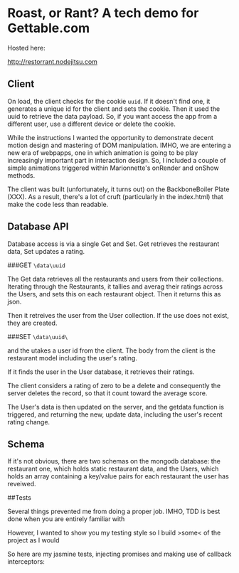 
# Roast, or Rant? A tech demo for Gettable.com

Hosted here:

http://restorrant.nodejitsu.com

## Client

On load, the client checks for the cookie `uuid`. If it doesn't find one, it generates a unique id for the client  and sets the cookie. Then it used the uuid to retrieve the data payload. So, if you want access the app from a different user, use a different device or delete the cookie.

While the instructions I wanted the opportunity to demonstrate decent motion design and mastering of DOM manipulation. IMHO, we are entering a new era of webpapps, one in which animation is going to be play increasingly important part in interaction design. So, I included a couple of simple animations triggered within Marionnette's onRender and onShow methods. 

The client was built (unfortunately, it turns out) on the BackboneBoiler Plate (XXX). As a result, there's a lot of cruft (particularly in the index.html) that make the code less than readable.

## Database API

Database access is via a single Get and Set. Get retrieves the restaurant data, Set updates a rating. 

###GET `\data\uuid`

The Get data retrieves all the restaurants and users from their collections. Iterating through the Restaurants, it tallies and averag their ratings across the Users, and sets this on each restaurant object. Then it returns this as json.

Then it retreives the user from the User collection. If the use does not exist, they are created. 

###SET `\data\uuid\`

and the utakes a user id from the client. The body from the client is the restaurant model including the user's rating. 

If it finds the user in the User database, it retrieves their ratings. 
 
The client considers a rating of zero to be a delete and consequently the server deletes the record, so that it count toward the average score.

The User's data is then updated on the server, and the getdata function is triggered, and returning the new, update data, including the user's recent rating change. 

## Schema

If it's not obvious, there are two schemas on the mongodb database: the restaurant one, which holds static restaurant data, and the Users, which holds an array containing a key/value pairs for each restaurant the user has reveiwed.

##Tests

Several things prevented me from doing a proper job. IMHO, TDD is best done when you are entirely familiar with 

However, I wanted to show you my testing style so I build >some< of the project as I would 

So here are my jasmine tests, injecting promises and making use of callback interceptors:
